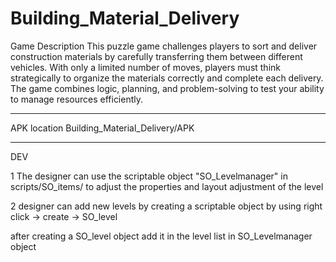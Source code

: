 # Building_Material_Delivery

Game Description
This puzzle game challenges players to sort and deliver construction materials by carefully transferring them between different vehicles. With only a limited number of moves, players must think strategically to organize the materials correctly and complete each delivery. The game combines logic, planning, and problem-solving to test your ability to manage resources efficiently.

----------------------------------------------------

APK location 
Building_Material_Delivery/APK

----------------------------------------------------

DEV

1
The designer can use the scriptable object "SO_Levelmanager" in scripts/SO_items/ to adjust the properties and layout adjustment of the level 

2
designer can add new levels by creating a scriptable object by using  right click -> create -> SO_level

after creating a SO_level object add it in the level list in SO_Levelmanager object 

